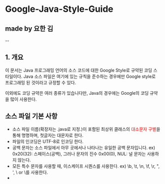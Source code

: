 # Google-Java-Style-Guide


## made by 요한 김 <br>

--

## 1. 개요

이 문서는 Java 프로그래밍 언어의 소스 코드에 대한 Google Style로 규약된 코딩 스타일이다. 
Java 소스 파일은 여기에 있는 규칙을 준수하는 경우에만 Google style로 프로그래밍 된 것이라고 규정할 수 있다.

이외에도 코딩 규약은 여러 종류가 있습니다만, Java의 경우에는 Google의 코딩 규약을 많이 사용한다.


## 소스 파일 기본 사항

 - 소스 파일 이름(확장자는 .java로 지정.)이 포함된 최상위 클래스의 <span style="color:red">대소문자 구별</span>을 통해 명명하며, 첫글자는 대문자로 한다.
 - 파일의 인코딩은 UTF-8로 인코딩 한다.
 - 공백 문자는 소스 파일에서 아무 곳에서나 나타나는 유일한 공백 문자입니다. ex) 0x20(32): 스페이스(공백), 그러나 문자의 진수 0x00(0), NUL: 널 문자는 사용하지 않는다.
 - 모든 특수 문자를 사용할 때, 이스케이프 시퀀스를 사용한다. ex) \b, \t, \n, \f, \r, \", \', \ or \\를 사용한다. 
 - 


